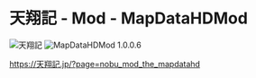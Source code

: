 # 天翔記 - Mod - MapDataHDMod

![天翔記](https://img.shields.io/badge/天翔記-with_PK-6479ff.svg)
![MapDataHDMod 1.0.0.6](https://img.shields.io/badge/MapDataHDMod-1.0.0.6-6479ff.svg)

https://天翔記.jp/?page=nobu_mod_the_mapdatahd